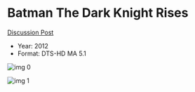 # Batman The Dark Knight Rises

[Discussion Post](https://www.avsforum.com/threads/bass-eq-for-filtered-movies.2995212/post-57305420)

* Year: 2012
* Format: DTS-HD MA 5.1

![img 0](https://i.imgur.com/IzY1Mjt.jpg)

![img 1](https://i.imgur.com/lyrFS51.jpg)

